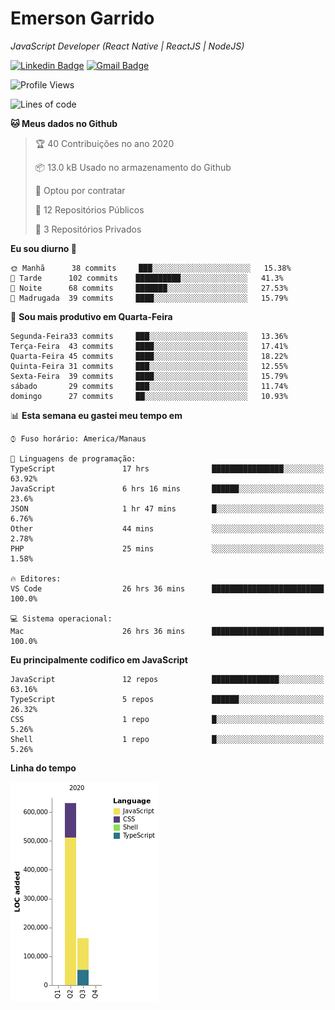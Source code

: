 # Emerson **Garrido**

*JavaScript Developer (React Native | ReactJS | NodeJS)*

[![Linkedin Badge](https://img.shields.io/badge/-Emerson%20Garrido-201B2D?style=flat-square&logo=Linkedin&logoColor=white&link=https://www.linkedin.com/in/emersongarrido/)](https://www.linkedin.com/in/emersongarrido/) 
[![Gmail Badge](https://img.shields.io/badge/-suportegarrido@gmail.com-201B2D?style=flat-square&logo=Gmail&logoColor=white&link=mailto:suportegarrido@gmail.com)](mailto:suportegarrido@gmail.com)


<!--START_SECTION:waka-->
![Profile Views](http://img.shields.io/badge/Visualizac%C3%B5es%20do%20perfil-0-blue)

![Lines of code](https://img.shields.io/badge/Desde%20o%20Hello%20World%20eu%20escrevi-1.5%20million%20linhas%20de%20c%C3%B3digo-blue)

**🐱 Meus dados no Github** 

> 🏆 40 Contribuições no ano 2020
 > 
> 📦 13.0 kB Usado no armazenamento do Github 
 > 
> 💼 Optou por contratar
 > 
> 📜 12 Repositórios Públicos
 > 
> 🔑 3 Repositórios Privados 

**Eu sou diurno 🐤** 

```text
🌞 Manhã      38 commits     ███░░░░░░░░░░░░░░░░░░░░░░   15.38% 
🌆 Tarde      102 commits    ██████████░░░░░░░░░░░░░░░   41.3% 
🌃 Noite      68 commits     ███████░░░░░░░░░░░░░░░░░░   27.53% 
🌙 Madrugada  39 commits     ████░░░░░░░░░░░░░░░░░░░░░   15.79%

```
📅 **Sou mais produtivo em Quarta-Feira** 

```text
Segunda-Feira33 commits     ███░░░░░░░░░░░░░░░░░░░░░░   13.36% 
Terça-Feira  43 commits     ████░░░░░░░░░░░░░░░░░░░░░   17.41% 
Quarta-Feira 45 commits     ████░░░░░░░░░░░░░░░░░░░░░   18.22% 
Quinta-Feira 31 commits     ███░░░░░░░░░░░░░░░░░░░░░░   12.55% 
Sexta-Feira  39 commits     ████░░░░░░░░░░░░░░░░░░░░░   15.79% 
sábado       29 commits     ███░░░░░░░░░░░░░░░░░░░░░░   11.74% 
domingo      27 commits     ██░░░░░░░░░░░░░░░░░░░░░░░   10.93%

```


📊 **Esta semana eu gastei meu tempo em** 

```text
⌚︎ Fuso horário: America/Manaus

💬 Linguagens de programação: 
TypeScript               17 hrs              ████████████████░░░░░░░░░   63.92% 
JavaScript               6 hrs 16 mins       ██████░░░░░░░░░░░░░░░░░░░   23.6% 
JSON                     1 hr 47 mins        █░░░░░░░░░░░░░░░░░░░░░░░░   6.76% 
Other                    44 mins             ░░░░░░░░░░░░░░░░░░░░░░░░░   2.78% 
PHP                      25 mins             ░░░░░░░░░░░░░░░░░░░░░░░░░   1.58%

🔥 Editores: 
VS Code                  26 hrs 36 mins      █████████████████████████   100.0%

💻 Sistema operacional: 
Mac                      26 hrs 36 mins      █████████████████████████   100.0%

```

**Eu principalmente codifico em JavaScript** 

```text
JavaScript               12 repos            ███████████████░░░░░░░░░░   63.16% 
TypeScript               5 repos             ██████░░░░░░░░░░░░░░░░░░░   26.32% 
CSS                      1 repo              █░░░░░░░░░░░░░░░░░░░░░░░░   5.26% 
Shell                    1 repo              █░░░░░░░░░░░░░░░░░░░░░░░░   5.26%

```


**Linha do tempo**

![Chart not found](https://github.com/EmersonGarrido/EmersonGarrido/blob/master/charts/bar_graph.png) 


<!--END_SECTION:waka-->